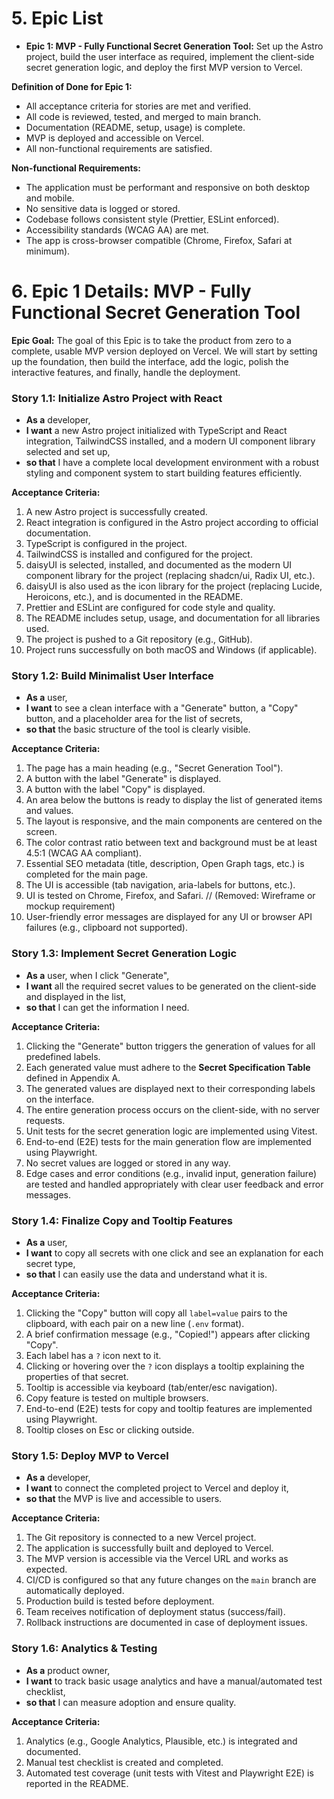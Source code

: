 # 5. Epic List

* **Epic 1: MVP - Fully Functional Secret Generation Tool:** Set up the Astro project, build the user interface as required, implement the client-side secret generation logic, and deploy the first MVP version to Vercel.

**Definition of Done for Epic 1:**
- All acceptance criteria for stories are met and verified.
- All code is reviewed, tested, and merged to main branch.
- Documentation (README, setup, usage) is complete.
- MVP is deployed and accessible on Vercel.
- All non-functional requirements are satisfied.

**Non-functional Requirements:**
- The application must be performant and responsive on both desktop and mobile.
- No sensitive data is logged or stored.
- Codebase follows consistent style (Prettier, ESLint enforced).
- Accessibility standards (WCAG AA) are met.
- The app is cross-browser compatible (Chrome, Firefox, Safari at minimum).

# 6. Epic 1 Details: MVP - Fully Functional Secret Generation Tool

**Epic Goal:** The goal of this Epic is to take the product from zero to a complete, usable MVP version deployed on Vercel. We will start by setting up the foundation, then build the interface, add the logic, polish the interactive features, and finally, handle the deployment.

### Story 1.1: Initialize Astro Project with React

* **As a** developer,
* **I want** a new Astro project initialized with TypeScript and React integration, TailwindCSS installed, and a modern UI component library selected and set up,
* **so that** I have a complete local development environment with a robust styling and component system to start building features efficiently.

**Acceptance Criteria:**
1. A new Astro project is successfully created.
2. React integration is configured in the Astro project according to official documentation.
3. TypeScript is configured in the project.
4. TailwindCSS is installed and configured for the project.
5. daisyUI is selected, installed, and documented as the modern UI component library for the project (replacing shadcn/ui, Radix UI, etc.).
6. daisyUI is also used as the icon library for the project (replacing Lucide, Heroicons, etc.), and is documented in the README.
7. Prettier and ESLint are configured for code style and quality.
8. The README includes setup, usage, and documentation for all libraries used.
9. The project is pushed to a Git repository (e.g., GitHub).
10. Project runs successfully on both macOS and Windows (if applicable).

### Story 1.2: Build Minimalist User Interface
* **As a** user,
* **I want** to see a clean interface with a "Generate" button, a "Copy" button, and a placeholder area for the list of secrets,
* **so that** the basic structure of the tool is clearly visible.

**Acceptance Criteria:**
1. The page has a main heading (e.g., "Secret Generation Tool").
2. A button with the label "Generate" is displayed.
3. A button with the label "Copy" is displayed.
4. An area below the buttons is ready to display the list of generated items and values.
5. The layout is responsive, and the main components are centered on the screen.
6. The color contrast ratio between text and background must be at least 4.5:1 (WCAG AA compliant).
7. Essential SEO metadata (title, description, Open Graph tags, etc.) is completed for the main page.
8. The UI is accessible (tab navigation, aria-labels for buttons, etc.).
9. UI is tested on Chrome, Firefox, and Safari.
// (Removed: Wireframe or mockup requirement)
11. User-friendly error messages are displayed for any UI or browser API failures (e.g., clipboard not supported).

### Story 1.3: Implement Secret Generation Logic
* **As a** user, when I click "Generate",
* **I want** all the required secret values to be generated on the client-side and displayed in the list,
* **so that** I can get the information I need.

**Acceptance Criteria:**
1. Clicking the "Generate" button triggers the generation of values for all predefined labels.
2. Each generated value must adhere to the **Secret Specification Table** defined in Appendix A.
3. The generated values are displayed next to their corresponding labels on the interface.
4. The entire generation process occurs on the client-side, with no server requests.
5. Unit tests for the secret generation logic are implemented using Vitest.
6. End-to-end (E2E) tests for the main generation flow are implemented using Playwright.
7. No secret values are logged or stored in any way.
8. Edge cases and error conditions (e.g., invalid input, generation failure) are tested and handled appropriately with clear user feedback and error messages.

### Story 1.4: Finalize Copy and Tooltip Features
* **As a** user,
* **I want** to copy all secrets with one click and see an explanation for each secret type,
* **so that** I can easily use the data and understand what it is.

**Acceptance Criteria:**
1. Clicking the "Copy" button will copy all `label=value` pairs to the clipboard, with each pair on a new line (`.env` format).
2. A brief confirmation message (e.g., "Copied!") appears after clicking "Copy".
3. Each label has a `?` icon next to it.
4. Clicking or hovering over the `?` icon displays a tooltip explaining the properties of that secret.
5. Tooltip is accessible via keyboard (tab/enter/esc navigation).
6. Copy feature is tested on multiple browsers.
7. End-to-end (E2E) tests for copy and tooltip features are implemented using Playwright.
8. Tooltip closes on Esc or clicking outside.

### Story 1.5: Deploy MVP to Vercel
* **As a** developer,
* **I want** to connect the completed project to Vercel and deploy it,
* **so that** the MVP is live and accessible to users.

**Acceptance Criteria:**
1. The Git repository is connected to a new Vercel project.
2. The application is successfully built and deployed to Vercel.
3. The MVP version is accessible via the Vercel URL and works as expected.
4. CI/CD is configured so that any future changes on the `main` branch are automatically deployed.
5. Production build is tested before deployment.
6. Team receives notification of deployment status (success/fail).
7. Rollback instructions are documented in case of deployment issues.

### Story 1.6: Analytics & Testing
* **As a** product owner,
* **I want** to track basic usage analytics and have a manual/automated test checklist,
* **so that** I can measure adoption and ensure quality.

**Acceptance Criteria:**
1. Analytics (e.g., Google Analytics, Plausible, etc.) is integrated and documented.
2. Manual test checklist is created and completed.
3. Automated test coverage (unit tests with Vitest and Playwright E2E) is reported in the README.